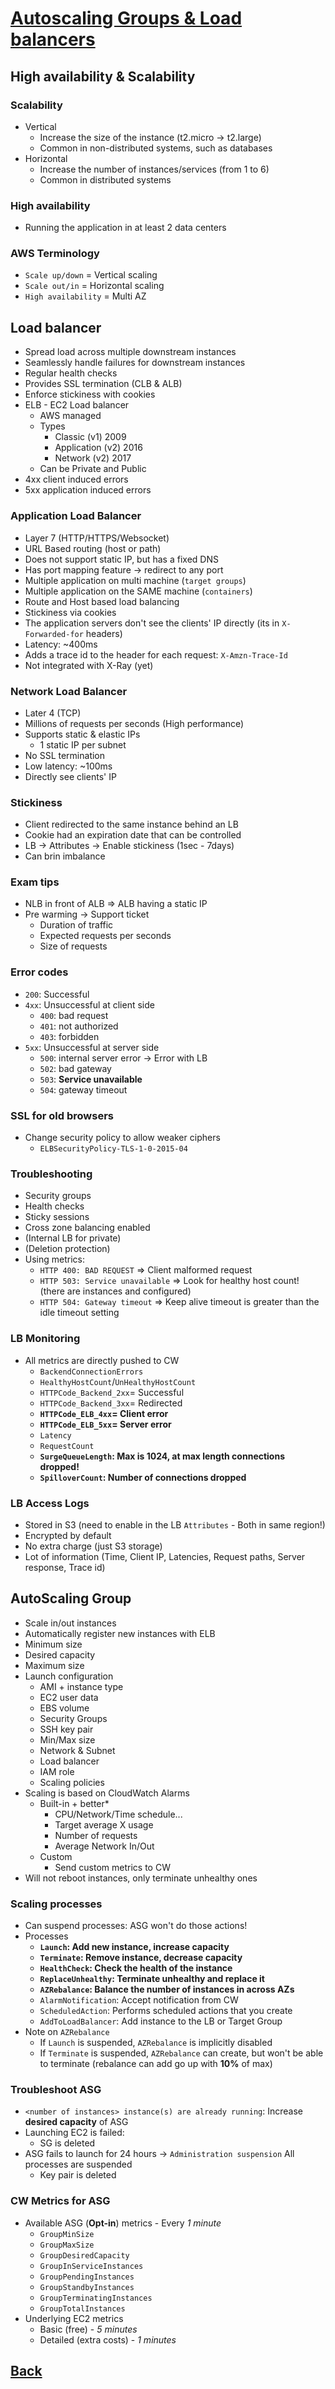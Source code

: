 # [Autoscaling Groups & Load balancers](../README.md)

## High availability & Scalability

### Scalability

* Vertical
	* Increase the size of the instance (t2.micro -> t2.large)
	* Common in non-distributed systems, such as databases
* Horizontal
	* Increase the number of instances/services (from 1 to 6)
	* Common in distributed systems

### High availability

* Running the application in at least 2 data centers

### AWS Terminology

* `Scale up/down`     = Vertical scaling 
* `Scale out/in`      = Horizontal scaling 
* `High availability` = Multi AZ

## Load balancer

* Spread load across multiple downstream instances
* Seamlessly handle failures for downstream instances
* Regular health checks
* Provides SSL termination (CLB & ALB)
* Enforce stickiness with cookies
* ELB - EC2 Load balancer
	* AWS managed
	* Types
		* Classic (v1) 2009
		* Application (v2) 2016
		* Network (v2) 2017
	* Can be Private and Public
* 4xx client induced errors
* 5xx application induced errors

### Application Load Balancer

* Layer 7 (HTTP/HTTPS/Websocket)
* URL Based routing (host or path)
* Does not support static IP, but has a fixed DNS
* Has port mapping feature -> redirect to any port
* Multiple application on multi machine (`target groups`)
* Multiple application on the SAME machine (`containers`)
* Route and Host based load balancing
* Stickiness via cookies
* The application servers don't see the clients' IP directly (its in `X-Forwarded-for` headers)
* Latency: ~400ms
* Adds a trace id to the header for each request: `X-Amzn-Trace-Id`
* Not integrated with X-Ray (yet)

### Network Load Balancer

* Later 4 (TCP)
* Millions of requests per seconds (High performance)
* Supports static & elastic IPs
	* 1 static IP per subnet
* No SSL termination
* Low latency: ~100ms
* Directly see clients' IP

### Stickiness
* Client redirected to the same instance behind an LB
* Cookie had an expiration date that can be controlled
* LB -> Attributes -> Enable stickiness (1sec - 7days)
* Can brin imbalance
 
### Exam tips
* NLB in front of ALB => ALB having a static IP
* Pre warming -> Support ticket
	* Duration of traffic
	* Expected requests per seconds
	* Size of requests

### Error codes

* `200`: Successful
* `4xx`: Unsuccessful at client side
	* `400`: bad request
	* `401`: not authorized
	* `403`: forbidden
* `5xx`: Unsuccessful at server side
	* `500`: internal server error -> Error with LB
	* `502`: bad gateway
	* `503`: __Service unavailable__
	* `504`: gateway timeout

### SSL for old browsers

* Change security policy to allow weaker ciphers
	* `ELBSecurityPolicy-TLS-1-0-2015-04`

### Troubleshooting

* Security groups
* Health checks
* Sticky sessions
* Cross zone balancing enabled
* (Internal LB for private)
* (Deletion protection)
* Using metrics:
	* `HTTP 400: BAD REQUEST` => Client malformed request
	* `HTTP 503: Service unavailable` => Look for healthy host count! (there are instances and configured)
	* `HTTP 504: Gateway timeout` => Keep alive timeout is greater than the idle timeout setting

### LB Monitoring

* All metrics are directly pushed to CW
	* `BackendConnectionErrors`
	* `HealthyHostCount`/`UnHealthyHostCount`
	* `HTTPCode_Backend_2xx`= Successful
	* `HTTPCode_Backend_3xx`= Redirected
	* __`HTTPCode_ELB_4xx`= Client error__
	* __`HTTPCode_ELB_5xx`= Server error__
	* `Latency`
	* `RequestCount`
	* __`SurgeQueueLength`: Max is 1024, at max length connections dropped!__
	* __`SpilloverCount`: Number of connections dropped__

### LB Access Logs

* Stored in S3 (need to enable in the LB `Attributes` - Both in same region!)
* Encrypted by default
* No extra charge (just S3 storage)
* Lot of information (Time, Client IP, Latencies, Request paths, Server response, Trace id)

## AutoScaling Group

* Scale in/out instances
* Automatically register new instances with ELB
* Minimum size
* Desired capacity
* Maximum size
* Launch configuration
	* AMI + instance type
	* EC2 user data
	* EBS volume
	* Security Groups
	* SSH key pair
	* Min/Max size
	* Network & Subnet
	* Load balancer
	* IAM role
	* Scaling policies
* Scaling is based on CloudWatch Alarms
	* Built-in + better*
		* CPU/Network/Time schedule...
		* Target average X usage
		* Number of requests
		* Average Network In/Out
	* Custom
		* Send custom metrics to CW
* Will not reboot instances, only terminate unhealthy ones

### Scaling processes

* Can suspend processes: ASG won't do those actions!
* Processes
	* __`Launch`: Add new instance, increase capacity__
	* __`Terminate`: Remove instance, decrease capacity__
	* __`HealthCheck`: Check the health of the instance__
	* __`ReplaceUnhealthy`: Terminate unhealthy and replace it__
	* __`AZRebalance`: Balance the number of instances in across AZs__
	* `AlarmNotification`: Accept notification from CW
	* `ScheduledAction`: Performs scheduled actions that you create
	* `AddToLoadBalancer`: Add instance to the LB or Target Group
* Note on `AZRebalance`
	* If `Launch` is suspended, `AZRebalance` is implicitly disabled
	* If `Terminate` is suspended, `AZRebalance` can create, but won't be able to terminate (rebalance can add go up with __10%__ of max)


### Troubleshoot ASG

* `<number of instances> instance(s) are already running`: Increase __desired capacity__ of ASG
* Launching EC2 is failed:
	* SG is deleted
* ASG fails to launch for 24 hours -> `Administration suspension` All processes are suspended
	* Key pair is deleted

### CW Metrics for ASG

* Available ASG (__Opt-in__) metrics - Every _1 minute_
	* `GroupMinSize`
	* `GroupMaxSize`
	* `GroupDesiredCapacity`
	* `GroupInServiceInstances`
	* `GroupPendingInstances`
	* `GroupStandbyInstances`
	* `GroupTerminatingInstances`
	* `GroupTotalInstances`
* Underlying EC2 metrics
	* Basic (free) - _5 minutes_
	* Detailed (extra costs) - _1 minutes_

## [Back](../README.md)
